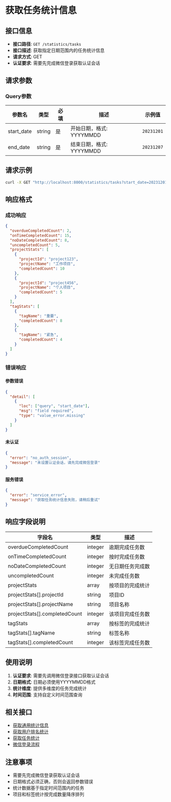 # 获取任务统计信息

## 接口信息

- **接口路径**: `GET /statistics/tasks`
- **接口描述**: 获取指定日期范围内的任务统计信息
- **请求方式**: GET
- **认证要求**: 需要先完成微信登录获取认证会话

## 请求参数

### Query参数

| 参数名 | 类型 | 必填 | 描述 | 示例值 |
|--------|------|------|------|--------|
| start_date | string | 是 | 开始日期，格式: YYYYMMDD | `20231201` |
| end_date | string | 是 | 结束日期，格式: YYYYMMDD | `20231207` |

## 请求示例

```bash
curl -X GET "http://localhost:8000/statistics/tasks?start_date=20231201&end_date=20231207"
```

## 响应格式

### 成功响应

```json
{
  "overdueCompletedCount": 2,
  "onTimeCompletedCount": 15,
  "noDateCompletedCount": 8,
  "uncompletedCount": 5,
  "projectStats": [
    {
      "projectId": "project123",
      "projectName": "工作项目",
      "completedCount": 10
    },
    {
      "projectId": "project456",
      "projectName": "个人项目",
      "completedCount": 5
    }
  ],
  "tagStats": [
    {
      "tagName": "重要",
      "completedCount": 8
    },
    {
      "tagName": "紧急",
      "completedCount": 4
    }
  ]
}
```

### 错误响应

#### 参数错误

```json
{
  "detail": [
    {
      "loc": ["query", "start_date"],
      "msg": "field required",
      "type": "value_error.missing"
    }
  ]
}
```

#### 未认证

```json
{
  "error": "no_auth_session",
  "message": "未设置认证会话，请先完成微信登录"
}
```

#### 服务错误

```json
{
  "error": "service_error",
  "message": "获取任务统计信息失败，请稍后重试"
}
```

## 响应字段说明

| 字段名 | 类型 | 描述 |
|--------|------|------|
| overdueCompletedCount | integer | 逾期完成任务数 |
| onTimeCompletedCount | integer | 按时完成任务数 |
| noDateCompletedCount | integer | 无日期任务完成数 |
| uncompletedCount | integer | 未完成任务数 |
| projectStats | array | 按项目的完成统计 |
| projectStats[].projectId | string | 项目ID |
| projectStats[].projectName | string | 项目名称 |
| projectStats[].completedCount | integer | 该项目完成任务数 |
| tagStats | array | 按标签的完成统计 |
| tagStats[].tagName | string | 标签名称 |
| tagStats[].completedCount | integer | 该标签完成任务数 |

## 使用说明

1. **认证要求**: 需要先调用微信登录接口获取认证会话
2. **日期格式**: 日期必须使用YYYYMMDD格式
3. **统计维度**: 提供多维度的任务完成统计
4. **时间范围**: 支持自定义时间范围查询

## 相关接口

- [获取通用统计信息](./general-statistics.md)
- [获取用户排名统计](../statistics.md)
- [获取任务统计](../tasks/get-tasks-summary.md)
- [微信登录流程](../auth/wechat-login-flow.md)

## 注意事项

- 需要先完成微信登录获取认证会话
- 日期格式必须正确，否则会返回参数错误
- 统计数据基于指定时间范围内的任务
- 项目和标签统计按完成数量降序排列
